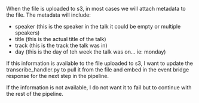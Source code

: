 When the file is uploaded to s3, in most cases we will attach metadata to the file. The metadata will include:
- speaker (this is the speaker in the talk it could be empty or multiple speakers)
- title (this is the actual title of the talk)
- track (this is the track the talk was in)
- day (this is the day of teh week the talk was on... ie: monday)

If this information is available to the file uploaded to s3, I want to update the transcribe_handler.py to pull it from the file and embed in the event bridge response
for the next step in the pipeline.

If the information is not available, I do not want it to fail but to continue with the rest of the pipeline.